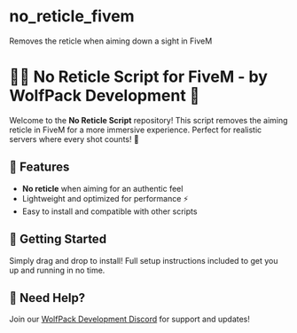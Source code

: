 # no_reticle_fivem
Removes the reticle when aiming down a sight in FiveM


# 🚫🔫 No Reticle Script for FiveM - by WolfPack Development 🐺

Welcome to the **No Reticle Script** repository! This script removes the aiming reticle in FiveM for a more immersive experience. Perfect for realistic servers where every shot counts! 🎯

## 🌟 Features
- **No reticle** when aiming for an authentic feel
- Lightweight and optimized for performance ⚡
- Easy to install and compatible with other scripts

## 🚀 Getting Started
Simply drag and drop to install! Full setup instructions included to get you up and running in no time.

## 💬 Need Help?
Join our [WolfPack Development Discord](https://discord.gg/CPX7tNrMy5) for support and updates!
